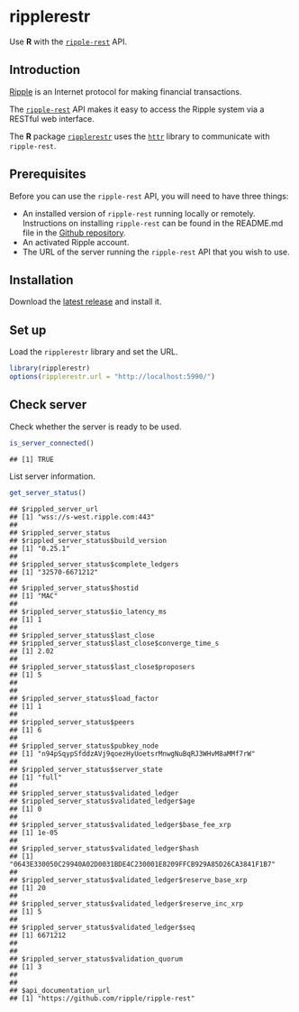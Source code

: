 ripplerestr
===========

Use **R** with the [`ripple-rest`](https://dev.ripple.com/) API.

Introduction
------------

[Ripple](https://ripple.com/) is an Internet protocol for making financial transactions.

The [`ripple-rest`](https://dev.ripple.com/) API makes it easy to access the Ripple system via a RESTful web interface.

The **R** package [`ripplerestr`](https://github.com/hmalmedal/ripplerestr) uses the [`httr`](https://github.com/hadley/httr) library to communicate with `ripple-rest`.

Prerequisites
-------------

Before you can use the `ripple-rest` API, you will need to have three things:

 * An installed version of `ripple-rest` running locally or remotely. Instructions on installing `ripple-rest` can be found in the README.md file in the [Github repository](https://github.com/ripple/ripple-rest).
 * An activated Ripple account.
 * The URL of the server running the `ripple-rest` API that you wish to use.
 
Installation
------------
 
Download the [latest release](https://github.com/hmalmedal/ripplerestr/releases/latest) and install it.

Set up
------

Load the `ripplerestr` library and set the URL.


```r
library(ripplerestr)
options(ripplerestr.url = "http://localhost:5990/")
```




Check server
------------

Check whether the server is ready to be used.


```r
is_server_connected()
```

```
## [1] TRUE
```


List server information.


```r
get_server_status()
```

```
## $rippled_server_url
## [1] "wss://s-west.ripple.com:443"
## 
## $rippled_server_status
## $rippled_server_status$build_version
## [1] "0.25.1"
## 
## $rippled_server_status$complete_ledgers
## [1] "32570-6671212"
## 
## $rippled_server_status$hostid
## [1] "MAC"
## 
## $rippled_server_status$io_latency_ms
## [1] 1
## 
## $rippled_server_status$last_close
## $rippled_server_status$last_close$converge_time_s
## [1] 2.02
## 
## $rippled_server_status$last_close$proposers
## [1] 5
## 
## 
## $rippled_server_status$load_factor
## [1] 1
## 
## $rippled_server_status$peers
## [1] 6
## 
## $rippled_server_status$pubkey_node
## [1] "n94pSqypSfddzAVj9qoezHyUoetsrMnwgNuBqRJ3WHvM8aMMf7rW"
## 
## $rippled_server_status$server_state
## [1] "full"
## 
## $rippled_server_status$validated_ledger
## $rippled_server_status$validated_ledger$age
## [1] 0
## 
## $rippled_server_status$validated_ledger$base_fee_xrp
## [1] 1e-05
## 
## $rippled_server_status$validated_ledger$hash
## [1] "0643E330050C29940A02D0031BDE4C230001E8209FFCB929A85D26CA3841F1B7"
## 
## $rippled_server_status$validated_ledger$reserve_base_xrp
## [1] 20
## 
## $rippled_server_status$validated_ledger$reserve_inc_xrp
## [1] 5
## 
## $rippled_server_status$validated_ledger$seq
## [1] 6671212
## 
## 
## $rippled_server_status$validation_quorum
## [1] 3
## 
## 
## $api_documentation_url
## [1] "https://github.com/ripple/ripple-rest"
```


